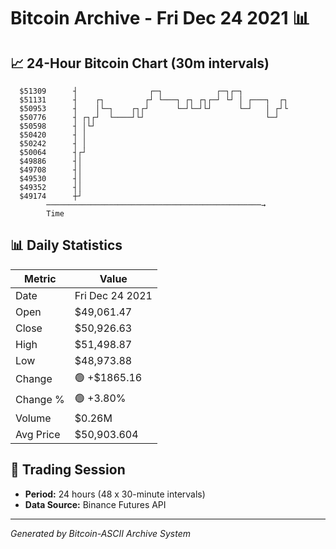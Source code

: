 # Bitcoin Archive - Fri Dec 24 2021 📊

## 📈 24-Hour Bitcoin Chart (30m intervals)

```
  $51309      ┤                ┌─┐            ┌─┐┌─┐           
  $51131      ┤    ┌┐         ┌┘ └───┐ ┌┐ ┌┐┌─┘ └┘ │ ┌───┐  ┌┐ 
  $50953      ┤    │└─┐    ┌┐┌┘      └─┘└─┘└┘      └─┘   │ ┌┘└ 
  $50776      ┤ ┌┐┌┘  └────┘└┘                           └─┘   
  $50598      ┤ │└┘                                            
  $50420      ┤ │                                              
  $50242      ┤ │                                              
  $50064      ┤┌┘                                              
  $49886      ┤│                                               
  $49708      ┤│                                               
  $49530      ┤│                                               
  $49352      ┤│                                               
  $49174      ┼┘                                               
        ────────────────────────────────────────────────→
        Time
```

## 📊 Daily Statistics

| Metric | Value |
|--------|-------|
| Date | Fri Dec 24 2021 |
| Open | $49,061.47 |
| Close | $50,926.63 |
| High | $51,498.87 |
| Low | $48,973.88 |
| Change | 🟢 +$1865.16 |
| Change % | 🟢 +3.80% |
| Volume | $0.26M |
| Avg Price | $50,903.604 |

## 📅 Trading Session

- **Period:** 24 hours (48 x 30-minute intervals)
- **Data Source:** Binance Futures API

---
*Generated by Bitcoin-ASCII Archive System*
